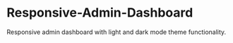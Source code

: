 # Responsive-Admin-Dashboard
Responsive admin dashboard with light and dark mode theme functionality.

